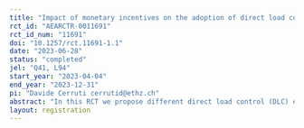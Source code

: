 ```yaml
---
title: "Impact of monetary incentives on the adoption of direct load control electricity tariffs by residential consumers"
rct_id: "AEARCTR-0011691"
rct_id_num: "11691"
doi: "10.1257/rct.11691-1.1"
date: "2023-06-28"
status: "completed"
jel: "Q41, L94"
start_year: "2023-04-04"
end_year: "2023-12-31"
pi: "Davide Cerruti cerrutid@ethz.ch"
abstract: "In this RCT we propose different direct load control (DLC) electricity tariffs to a sample of residential customers. The goal is to measure how different monetary incentives and different ways of presenting tariff information influence the adoption of DLC tariffs."
layout: registration
---
```


